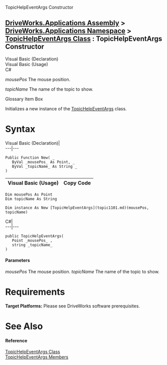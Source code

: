 TopicHelpEventArgs Constructor   
  
[DriveWorks.Applications Assembly](topic13.md) > [DriveWorks.Applications Namespace](topic16.md) > [TopicHelpEventArgs Class](topic1101.md) : TopicHelpEventArgs Constructor  
---  
  
Visual Basic (Declaration)    
Visual Basic (Usage)    
C# 

_mousePos_
    The mouse position.

_topicName_
    The name of the topic to show.

Glossary Item Box

Initializes a new instance of the [TopicHelpEventArgs](topic1101.md) class. 

# Syntax

Visual Basic (Declaration)|   
---|---  
      
    
    Public Function New( _
       ByVal _mousePos_ As Point, _
       ByVal _topicName_ As String _
    )  
  
Visual Basic (Usage)| Copy Code  
---|---  
      
    
    Dim mousePos As Point
    Dim topicName As String
     
    Dim instance As New [TopicHelpEventArgs](topic1101.md)(mousePos, topicName)  
  
C#|   
---|---  
      
    
    public TopicHelpEventArgs( 
       Point _mousePos_ ,
       string _topicName_
    )  
  
#### Parameters

 _mousePos_
    The mouse position.
_topicName_
    The name of the topic to show.

# Requirements

**Target Platforms:** Please see DriveWorks software prerequisites.

# See Also

#### Reference

[TopicHelpEventArgs Class](topic1101.md)   
[TopicHelpEventArgs Members](topic1102.md)


